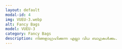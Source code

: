 ```yaml
---
layout: default
modal-id: 4
img: VUEU-3.webp
alt: Fancy Bags
model: VUEU-3
category: Fancy Bags
description: നിങ്ങളാഗ്രഹിക്കുന്ന എല്ലാ വിധ ബാഗുകൾക്കും.
---
```

